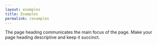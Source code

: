 ```yaml
---
layout: examples
title: Examples
permalink: /examples
---
```


<p class="usa-intro">The page heading communicates the main focus of the page. Make your page heading descriptive and keep it succinct.</p>
